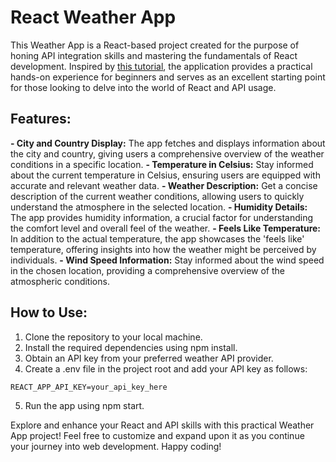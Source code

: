 # React Weather App
This Weather App is a React-based project created for the purpose of honing API integration skills and mastering the fundamentals of React development. Inspired by [this tutorial](https://www.youtube.com/watch?v=UjeXpct3p7M), the application provides a practical hands-on experience for beginners and serves as an excellent starting point for those looking to delve into the world of React and API usage.

## Features:
**- City and Country Display:** The app fetches and displays information about the city and country, giving users a comprehensive overview of the weather conditions in a specific location.
**- Temperature in Celsius:** Stay informed about the current temperature in Celsius, ensuring users are equipped with accurate and relevant weather data.
**- Weather Description:** Get a concise description of the current weather conditions, allowing users to quickly understand the atmosphere in the selected location.
**- Humidity Details:** The app provides humidity information, a crucial factor for understanding the comfort level and overall feel of the weather.
**- Feels Like Temperature:** In addition to the actual temperature, the app showcases the 'feels like' temperature, offering insights into how the weather might be perceived by individuals.
**- Wind Speed Information:** Stay informed about the wind speed in the chosen location, providing a comprehensive overview of the atmospheric conditions.

## How to Use:
1. Clone the repository to your local machine.
2. Install the required dependencies using npm install.
3. Obtain an API key from your preferred weather API provider.
4. Create a .env file in the project root and add your API key as follows:
  ```
  REACT_APP_API_KEY=your_api_key_here
  ```
5. Run the app using npm start.

Explore and enhance your React and API skills with this practical Weather App project! Feel free to customize and expand upon it as you continue your journey into web development. Happy coding!
